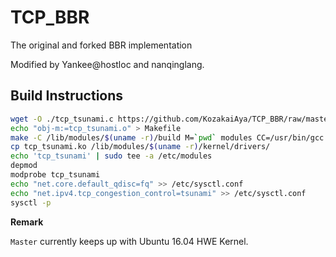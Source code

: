 # TCP_BBR
The original and forked BBR implementation

Modified by Yankee@hostloc and nanqinglang.

## Build Instructions

```Bash
wget -O ./tcp_tsunami.c https://github.com/KozakaiAya/TCP_BBR/raw/master/Master/tcp_tsunami.c
echo "obj-m:=tcp_tsunami.o" > Makefile
make -C /lib/modules/$(uname -r)/build M=`pwd` modules CC=/usr/bin/gcc
cp tcp_tsunami.ko /lib/modules/$(uname -r)/kernel/drivers/
echo 'tcp_tsunami' | sudo tee -a /etc/modules
depmod
modprobe tcp_tsunami
echo "net.core.default_qdisc=fq" >> /etc/sysctl.conf
echo "net.ipv4.tcp_congestion_control=tsunami" >> /etc/sysctl.conf
sysctl -p
```

**Remark**

`Master` currently keeps up with Ubuntu 16.04 HWE Kernel.
